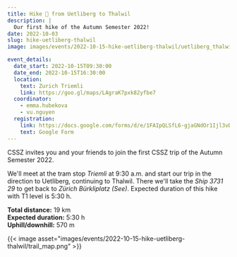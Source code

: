 ```yaml
---
title: Hike 🥾 from Uetliberg to Thalwil
description: |
  Our first hike of the Autumn Semester 2022!
date: 2022-10-03
slug: hike-uetliberg-thalwil
image: images/events/2022-10-15-hike-uetliberg-thalwil/uetliberg_thalwil.jpeg

event_details:
  date_start: 2022-10-15T09:30:00
  date_end: 2022-10-15T16:30:00
  location:
    text: Zurich Triemli
    link: https://goo.gl/maps/LAgraK7pxk82yfbe7
  coordinator:
    - emma.hubekova
    - vu.nguyen
  registration:
    link: https://docs.google.com/forms/d/e/1FAIpQLSfL6-gjaGNdOr1Ijl3vDFkh4wXbmOZ_qGM2vC5ujJOXwTFfCA/viewform
    text: Google Form
---
```


CSSZ invites you and your friends to join the first CSSZ trip of the Autumn Semester 2022.

We'll meet at the tram stop _Triemli_ at 9:30 a.m. and start our trip in the direction to Uetliberg, continuing to Thalwil.
There we'll take the _Ship 3731 29_ to get back to _Zürich Bürkliplatz (See)_. Expected duration of this hike with T1 level is 5:30 h.

**Total distance:** 19 km  
**Expected duration:** 5:30 h  
**Uphill/downhill:** 570 m

<!--more-->

{{< image asset="images/events/2022-10-15-hike-uetliberg-thalwil/trail_map.png" >}}
